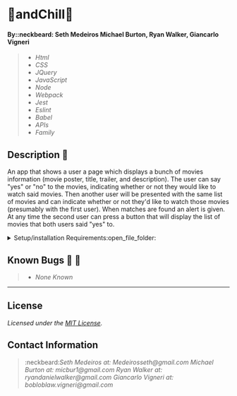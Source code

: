 # :vhs:andChill:vhs:

#### By::neckbeard: Seth Medeiros Michael Burton, Ryan Walker, Giancarlo Vigneri


>* _Html_
>* _CSS_
>* _JQuery_
>* _JavaScript_
>* _Node_
>* _Webpack_
>* _Jest_
>* _Eslint_
>* _Babel_
>* _APIs_
>* _Family_



## Description :scroll:

An app that shows a user a page which displays a bunch of movies information (movie poster, title, trailer, and description). The user can say "yes" or "no" to the movies, indicating whether or not they would like to watch said movies. Then another user will be presented with the same list of movies and can indicate whether or not they'd like to watch those movies (presumably with the first user). When matches are found an alert is given. At any time the second user can press a button that will display the list of movies that both users said "yes" to.

<details>
  <summary>Setup/installation Requirements:open_file_folder:</summary>

1. Open terminal 
2. input these commands into command line:

>* cd desktop
>* git clone https://github.com/Medeirosseth/mr-robogers-neighborhood.git
>* cd MovieMatcher
>* code .
>* npm install
>* npm run build

This should install the webpack and any other dependencies you need to use this project, but you will also need a personal API key. To get one follow these steps:

>1. go to https://developers.themoviedb.org/3/getting-started/introduction in your browser
>2. create an account and verify your email address (they will then give you an api key)
>3. create a file in the root dir of project called .env
>4. inside the .env include:  API_KEY= [your Api key]
---
### To view project in browser you can:

* run $npm run start
This will open a live server for you to view the project.  
</details>

## Known Bugs :no_entry_sign: :bug:

>* _None Known_
---
## License
_Licensed under the [MIT License](LICENSE)._

## Contact Information
>:neckbeard:_Seth Medeiros at: Medeirosseth@gmail.com_
>_Michael Burton at: micbur1@gmail.com_
>_Ryan Walker at: ryandanielwalker@gmail.com_
>_Giancarlo Vigneri at: bobloblaw.vigneri@gmail.com_
